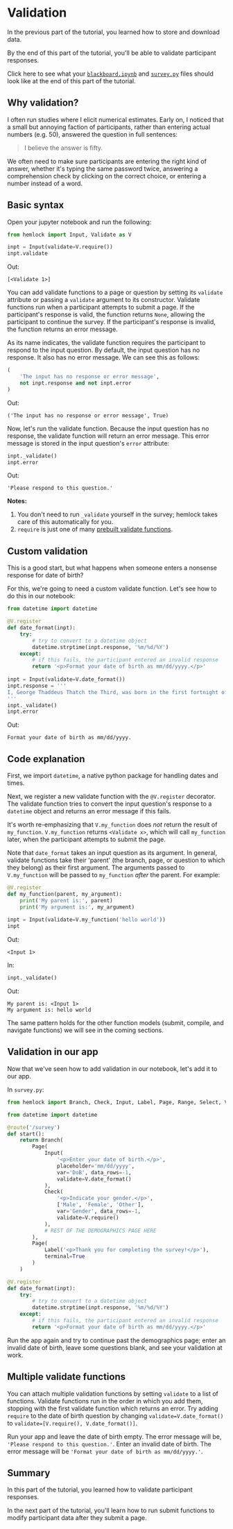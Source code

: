 # Validation

In the previous part of the tutorial, you learned how to store and download data.

By the end of this part of the tutorial, you'll be able to validate participant responses.

Click here to see what your <a href="https://github.com/dsbowen/hemlock-tutorial/blob/v0.3/blackboard.ipynb" target="_blank">`blackboard.ipynb`</a> and <a href="https://github.com/dsbowen/hemlock-tutorial/blob/v0.3/survey.py" target="_blank">`survey.py`</a> files should look like at the end of this part of the tutorial.

## Why validation?

I often run studies where I elicit numerical estimates. Early on, I noticed that a small but annoying faction of participants, rather than entering actual numbers (e.g. 50), answered the question in full sentences:

> I believe the answer is fifty.

We often need to make sure participants are entering the right kind of answer, whether it's typing the same password twice, answering a comprehension check by clicking on the correct choice, or entering a number instead of a word.

## Basic syntax

Open your jupyter notebook and run the following:

```python
from hemlock import Input, Validate as V

inpt = Input(validate=V.require())
inpt.validate
```

Out:

```
[<Validate 1>]
```

You can add validate functions to a page or question by setting its `validate` attribute or passing a `validate` argument to its constructor. Validate functions run when a participant attempts to submit a page. If the participant's response is valid, the function returns `None`, allowing the participant to continue the survey. If the participant's response is invalid, the function returns an error message.

As its name indicates, the validate function requires the participant to respond to the input question. By default, the input question has no response. It also has no error message. We can see this as follows:

```python
(
    'The input has no response or error message', 
    not inpt.response and not inpt.error
)
```

Out:

```
('The input has no response or error message', True)
```

Now, let's run the validate function. Because the input question has no response, the validate function will return an error message. This error message is stored in the input question's `error` attribute:

```python
inpt._validate()
inpt.error
```

Out:

```
'Please respond to this question.'
```

**Notes:**

1. You don't need to run `_validate` yourself in the survey; hemlock takes care of this automatically for you.
2. `require` is just one of many [prebuilt validate functions](../validate_functions.md).

## Custom validation

This is a good start, but what happens when someone enters a nonsense response for date of birth?

For this, we're going to need a custom validate function. Let's see how to do this in our notebook:

```python
from datetime import datetime

@V.register
def date_format(inpt):
    try:
        # try to convert to a datetime object
        datetime.strptime(inpt.response, '%m/%d/%Y')
    except:
        # if this fails, the participant entered an invalid response
        return '<p>Format your date of birth as mm/dd/yyyy.</p>'
    
inpt = Input(validate=V.date_format())
inpt.response = '''
I, George Thaddeus Thatch the Third, was born in the first fortnight of August 1792.
'''
inpt._validate()
inpt.error
```

Out:

```
Format your date of birth as mm/dd/yyyy.
```

## Code explanation

First, we import `datetime`, a native python package for handling dates and times.

Next, we register a new validate function with the `@V.register` decorator. The validate function tries to convert the input question's response to a `datetime` object and returns an error message if this fails.

It's worth re-emphasizing that `V.my_function` does *not* return the result of `my_function`. `V.my_function` returns `<Validate x>`, which will call `my_function` later, when the participant attempts to submit the page.

Note that `date_format` takes an input question as its argument. In general, validate functions take their 'parent' (the branch, page, or question to which they belong) as their first argument. The arguments passed to `V.my_function` will be passed to `my_function` *after* the parent. For example:

```python
@V.register
def my_function(parent, my_argument):
    print('My parent is:', parent)
    print('My argument is:', my_argument)
    
inpt = Input(validate=V.my_function('hello world'))
inpt
```

Out:

```
<Input 1>
```

In:

```python
inpt._validate()
```

Out:

```
My parent is: <Input 1>
My argument is: hello world
```

The same pattern holds for the other function models (submit, compile, and navigate functions) we will see in the coming sections.

## Validation in our app

Now that we've seen how to add validation in our notebook, let's add it to our app.

In `survey.py`:

```python
from hemlock import Branch, Check, Input, Label, Page, Range, Select, Validate as V, route

from datetime import datetime

@route('/survey')
def start():
    return Branch(
        Page(
            Input(
                '<p>Enter your date of birth.</p>',
                placeholder='mm/dd/yyyy',
                var='DoB', data_rows=-1, 
                validate=V.date_format()
            ),
            Check(
                '<p>Indicate your gender.</p>',
                ['Male', 'Female', 'Other'],
                var='Gender', data_rows=-1,
                validate=V.require()
            ),
            # REST OF THE DEMOGRAPHICS PAGE HERE
        ),
        Page(
            Label('<p>Thank you for completing the survey!</p>'), 
            terminal=True
        )
    )

@V.register
def date_format(inpt):
    try:
        # try to convert to a datetime object
        datetime.strptime(inpt.response, '%m/%d/%Y')
    except:
        # if this fails, the participant entered an invalid response
        return '<p>Format your date of birth as mm/dd/yyyy.</p>'
```

Run the app again and try to continue past the demographics page; enter an invalid date of birth, leave some questions blank, and see your validation at work.

## Multiple validate functions

You can attach multiple validation functions by setting `validate` to a list of functions. Validate functions run in the order in which you add them, stopping with the first validate function which returns an error. Try adding `require` to the date of birth question by changing `validate=V.date_format()` to `validate=[V.require(), V.date_format()]`.

Run your app and leave the date of birth empty. The error message will be, `'Please respond to this question.'`. Enter an invalid date of birth. The error message will be `'Format your date of birth as mm/dd/yyyy.'`.

## Summary

In this part of the tutorial, you learned how to validate participant responses.

In the next part of the tutorial, you'll learn how to run submit functions to modify participant data after they submit a page.
